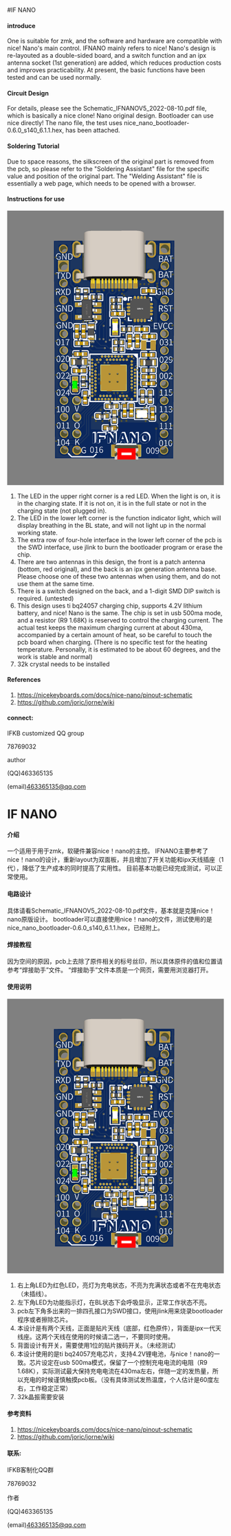 #IF NANO

#### introduce
One is suitable for zmk, and the software and hardware are compatible with nice! Nano's main control.
IFNANO mainly refers to nice! Nano's design is re-layouted as a double-sided board, and a switch function and an ipx antenna socket (1st generation) are added, which reduces production costs and improves practicability.
At present, the basic functions have been tested and can be used normally.

#### Circuit Design
For details, please see the Schematic_IFNANOV5_2022-08-10.pdf file, which is basically a nice clone! Nano original design.
Bootloader can use nice directly! The nano file, the test uses nice_nano_bootloader-0.6.0_s140_6.1.1.hex, has been attached.


#### Soldering Tutorial
Due to space reasons, the silkscreen of the original part is removed from the pcb, so please refer to the "Soldering Assistant" file for the specific value and position of the original part.
The "Welding Assistant" file is essentially a web page, which needs to be opened with a browser.

#### Instructions for use
![](./img/top.png)


1. The LED in the upper right corner is a red LED. When the light is on, it is in the charging state. If it is not on, it is in the full state or not in the charging state (not plugged in).
2. The LED in the lower left corner is the function indicator light, which will display breathing in the BL state, and will not light up in the normal working state.
3. The extra row of four-hole interface in the lower left corner of the pcb is the SWD interface, use jlink to burn the bootloader program or erase the chip.
4. There are two antennas in this design, the front is a patch antenna (bottom, red original), and the back is an ipx generation antenna base. Please choose one of these two antennas when using them, and do not use them at the same time.
5. There is a switch designed on the back, and a 1-digit SMD DIP switch is required. (untested)
6. This design uses ti bq24057 charging chip, supports 4.2V lithium battery, and nice! Nano is the same. The chip is set in usb 500ma mode, and a resistor (R9 1.68K) is reserved to control the charging current. The actual test keeps the maximum charging current at about 430ma, accompanied by a certain amount of heat, so be careful to touch the pcb board when charging. (There is no specific test for the heating temperature. Personally, it is estimated to be about 60 degrees, and the work is stable and normal)
7. 32k crystal needs to be installed



#### References

1. https://nicekeyboards.com/docs/nice-nano/pinout-schematic
2. https://github.com/joric/jorne/wiki

   

#### connect:

IFKB customized QQ group

78769032



author

(QQ)463365135

(email)463365135@qq.com



# IF NANO

#### 介绍
一个适用于用于zmk，软硬件兼容nice！nano的主控。
IFNANO主要参考了nice！nano的设计，重新layout为双面板，并且增加了开关功能和ipx天线插座（1代），降低了生产成本的同时提高了实用性。
目前基本功能已经完成测试，可以正常使用。

#### 电路设计
具体请看Schematic_IFNANOV5_2022-08-10.pdf文件，基本就是克隆nice！nano原版设计。
bootloader可以直接使用nice！nano的文件，测试使用的是nice_nano_bootloader-0.6.0_s140_6.1.1.hex，已经附上。


#### 焊接教程
因为空间的原因，pcb上去除了原件相关的标号丝印，所以具体原件的值和位置请参考“焊接助手”文件。
“焊接助手”文件本质是一个网页，需要用浏览器打开。

#### 使用说明
![](./img/top.png)


1.  右上角LED为红色LED，亮灯为充电状态，不亮为充满状态或者不在充电状态（未插线）。
2.  左下角LED为功能指示灯，在BL状态下会呼吸显示，正常工作状态不亮。
3.  pcb左下角多出来的一排四孔接口为SWD接口，使用jlink用来烧录bootloader程序或者擦除芯片。
4.  本设计是有两个天线，正面是贴片天线（底部，红色原件），背面是ipx一代天线座。这两个天线在使用的时候请二选一，不要同时使用。
5.  背面设计有开关，需要使用1位的贴片拨码开关。（未经测试）
6.  本设计使用的是ti bq24057充电芯片，支持4.2V锂电池，与nice！nano的一致。芯片设定在usb 500ma模式，保留了一个控制充电电流的电阻（R9 1.68K），实际测试最大保持充电电流在430ma左右，伴随一定的发热量，所以充电的时候谨慎触摸pcb板。（没有具体测试发热温度，个人估计是60度左右，工作稳定正常）
7.  32k晶振需要安装



#### 参考资料

1.  https://nicekeyboards.com/docs/nice-nano/pinout-schematic
2. https://github.com/joric/jorne/wiki

   

#### 联系:

IFKB客制化QQ群 

78769032



作者

(QQ)463365135

(email)463365135@qq.com


